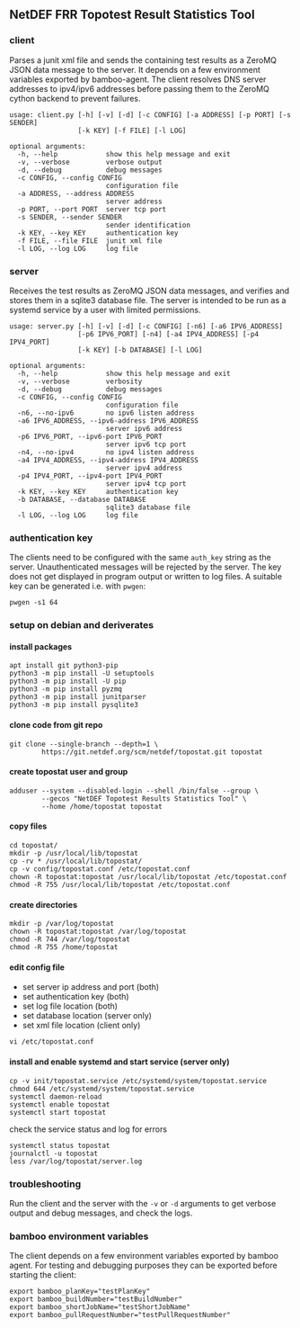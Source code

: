 ## NetDEF FRR Topotest Result Statistics Tool

### client
Parses a junit xml file and sends the containing test results as a ZeroMQ JSON
data message to the server. It depends on a few environment variables exported
by bamboo-agent. The client resolves DNS server addresses to ipv4/ipv6 addresses
before passing them to the ZeroMQ cython backend to prevent failures.
```
usage: client.py [-h] [-v] [-d] [-c CONFIG] [-a ADDRESS] [-p PORT] [-s SENDER]
                 [-k KEY] [-f FILE] [-l LOG]

optional arguments:
  -h, --help            show this help message and exit
  -v, --verbose         verbose output
  -d, --debug           debug messages
  -c CONFIG, --config CONFIG
                        configuration file
  -a ADDRESS, --address ADDRESS
                        server address
  -p PORT, --port PORT  server tcp port
  -s SENDER, --sender SENDER
                        sender identification
  -k KEY, --key KEY     authentication key
  -f FILE, --file FILE  junit xml file
  -l LOG, --log LOG     log file
```


### server
Receives the test results as ZeroMQ JSON data messages, and verifies and stores
them in a sqlite3 database file. The server is intended to be run as a systemd
service by a user with limited permissions.
```
usage: server.py [-h] [-v] [-d] [-c CONFIG] [-n6] [-a6 IPV6_ADDRESS]
                 [-p6 IPV6_PORT] [-n4] [-a4 IPV4_ADDRESS] [-p4 IPV4_PORT]
                 [-k KEY] [-b DATABASE] [-l LOG]

optional arguments:
  -h, --help            show this help message and exit
  -v, --verbose         verbosity
  -d, --debug           debug messages
  -c CONFIG, --config CONFIG
                        configuration file
  -n6, --no-ipv6        no ipv6 listen address
  -a6 IPV6_ADDRESS, --ipv6-address IPV6_ADDRESS
                        server ipv6 address
  -p6 IPV6_PORT, --ipv6-port IPV6_PORT
                        server ipv6 tcp port
  -n4, --no-ipv4        no ipv4 listen address
  -a4 IPV4_ADDRESS, --ipv4-address IPV4_ADDRESS
                        server ipv4 address
  -p4 IPV4_PORT, --ipv4-port IPV4_PORT
                        server ipv4 tcp port
  -k KEY, --key KEY     authentication key
  -b DATABASE, --database DATABASE
                        sqlite3 database file
  -l LOG, --log LOG     log file
```


### authentication key
The clients need to be configured with the same ``auth_key`` string as the
server. Unauthenticated messages will be rejected by the server. The key does
not get displayed in program output or written to log files. A suitable key can
be generated i.e. with ``pwgen``:
```
pwgen -s1 64
```

### setup on debian and deriverates
#### install packages
```
apt install git python3-pip
python3 -m pip install -U setuptools
python3 -m pip install -U pip
python3 -m pip install pyzmq
python3 -m pip install junitparser
python3 -m pip install pysqlite3
```

#### clone code from git repo
```
git clone --single-branch --depth=1 \
        https://git.netdef.org/scm/netdef/topostat.git topostat
```

#### create topostat user and group
```
adduser --system --disabled-login --shell /bin/false --group \
        --gecos "NetDEF Topotest Results Statistics Tool" \
        --home /home/topostat topostat
```

#### copy files
```
cd topostat/
mkdir -p /usr/local/lib/topostat
cp -rv * /usr/local/lib/topostat/
cp -v config/topostat.conf /etc/topostat.conf
chown -R topostat:topostat /usr/local/lib/topostat /etc/topostat.conf
chmod -R 755 /usr/local/lib/topostat /etc/topostat.conf
```

#### create directories
```
mkdir -p /var/log/topostat
chown -R topostat:topostat /var/log/topostat
chmod -R 744 /var/log/topostat
chmod -R 755 /home/topostat
```

#### edit config file
* set server ip address and port (both)
* set authentication key (both)
* set log file location (both)
* set database location (server only)
* set xml file location (client only)
```
vi /etc/topostat.conf
```

#### install and enable systemd and start service (server only)
```
cp -v init/topostat.service /etc/systemd/system/topostat.service
chmod 644 /etc/systemd/system/topostat.service
systemctl daemon-reload
systemctl enable topostat
systemctl start topostat
```

check the service status and log for errors
```
systemctl status topostat
journalctl -u topostat
less /var/log/topostat/server.log
```


### troubleshooting
Run the client and the server with the ``-v`` or ``-d`` arguments to get verbose
output and debug messages, and check the logs.


### bamboo environment variables
The client depends on a few environment variables exported by bamboo agent. For
testing and debugging purposes they can be exported before starting the client:
```
export bamboo_planKey="testPlanKey"
export bamboo_buildNumber="testBuildNumber"
export bamboo_shortJobName="testShortJobName"
export bamboo_pullRequestNumber="testPullRequestNumber"
```
